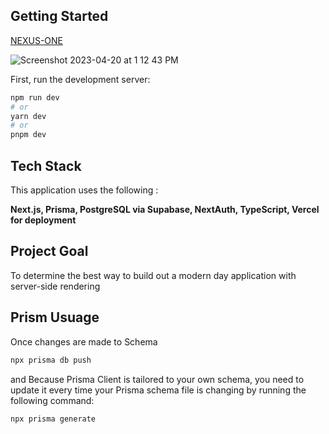 ## Getting Started

[NEXUS-ONE](https://nexus-one-flax.vercel.app/)

![Screenshot 2023-04-20 at 1 12 43 PM](https://user-images.githubusercontent.com/25540075/233439645-3b88bf11-7727-4fed-a88d-3b2ebc47cc07.png)


First, run the development server:

```bash
npm run dev
# or
yarn dev
# or
pnpm dev
```
## Tech Stack

This application uses the following : 

**Next.js,
Prisma,
PostgreSQL via Supabase,
NextAuth,
TypeScript,
Vercel for deployment**

## Project Goal

To determine the best way to build out a modern day application with server-side rendering


## Prism Usuage

Once changes are made to Schema 

```bash
npx prisma db push
```

and Because Prisma Client is tailored to your own schema, you need to update it every time your Prisma schema file is changing by running the following command:

```bash
npx prisma generate
```
